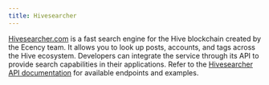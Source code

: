 ```yaml
---
title: Hivesearcher
---
```


[Hivesearcher.com](https://hivesearcher.com) is a fast search engine for the Hive blockchain created by the Ecency team.
It allows you to look up posts, accounts, and tags across the Hive ecosystem.
Developers can integrate the service through its API to provide search capabilities in their applications.
Refer to the [Hivesearcher API documentation](https://hivesearcher.com/api-docs) for available endpoints and examples.
